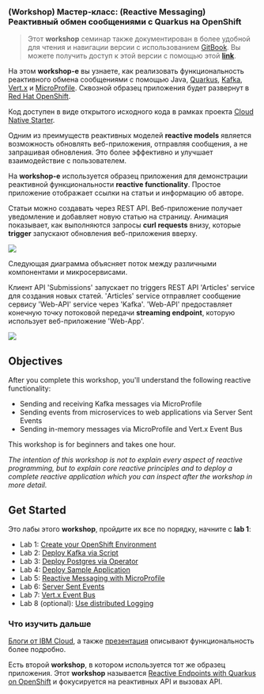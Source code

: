### (Workshop) Мастер-класс: (Reactive Messaging) Реактивный обмен сообщениями с Quarkus на OpenShift

> Этот **workshop** семинар  также документирован в более удобной для чтения и навигации версии с использованием [GitBook](https://www.gitbook.com). Вы можете получить доступ к этой версии с помощью этой **[link](https://ibm-developer.gitbook.io/reactive-messaging-with-quarkus-on-openshift/)**.

На этом **workshop-e** вы узнаете, как реализовать функциональность реактивного обмена сообщениями с помощью Java, [Quarkus](https://quarkus.io/), [Kafka](https://kafka.apache.org/), [Vert.x](https://vertx.io/) и [MicroProfile](https://microprofile.io/). Сквозной образец приложения будет развернут в  [Red Hat OpenShift](https://www.openshift.com/).

Код доступен в виде открытого исходного кода в рамках проекта [Cloud Native Starter](https://github.com/IBM/cloud-native-starter/tree/master/reactive).

Одним из преимуществ реактивных моделей **reactive models** является возможность обновлять веб-приложения, отправляя сообщения, а не запрашивая обновления. Это более эффективно и улучшает взаимодействие с пользователем.

На **workshop-e** используется образец приложения для демонстрации реактивной функциональности **reactive functionality**. Простое приложение отображает ссылки на статьи и информацию об авторе.

Статьи можно создавать через REST API. Веб-приложение получает уведомление и добавляет новую статью на страницу. 
Анимация показывает, как выполняются запросы **curl requests** внизу, которые **trigger** запускают обновления веб-приложения вверху.

<kbd><img src="images/demo-1-video-small.gif" /></kbd>

Следующая диаграмма объясняет поток между различными компонентами и микросервисами.

Клиент API 'Submissions' запускает по triggers REST API 'Articles' service для создания новых статей. 
'Articles' service отправляет сообщение сервису 'Web-API' service через 'Kafka'. 
'Web-API' предоставляет конечную точку потоковой передачи **streaming endpoint**, которую использует веб-приложение 'Web-App'.

<kbd><img src="images/demo-1-small.png" /></kbd>

## Objectives

After you complete this workshop, you'll understand the following reactive functionality:
* Sending and receiving Kafka messages via MicroProfile
* Sending events from microservices to web applications via Server Sent Events
* Sending in-memory messages via MicroProfile and Vert.x Event Bus

This workshop is for beginners and takes one hour.

*The intention of this workshop is not to explain every aspect of reactive programming, but to explain core reactive principles and to deploy a complete reactive application which you can inspect after the workshop in more detail.*

## Get Started

Это лабы этого **workshop**, пройдите их все по порядку, начните с **lab 1**:

* Lab 1: [Create your OpenShift Environment](labs/lab1.md)
* Lab 2: [Deploy Kafka via Script](labs/lab2.md)
* Lab 3: [Deploy Postgres via Operator](labs/lab3.md)
* Lab 4: [Deploy Sample Application](labs/lab4.md)
* Lab 5: [Reactive Messaging with MicroProfile](labs/lab5.md)
* Lab 6: [Server Sent Events](labs/lab6.md)
* Lab 7: [Vert.x Event Bus](labs/lab7.md)
* Lab 8 (optional): [Use distributed Logging](labs/lab8.md)

### Что изучить дальше

[Блоги от IBM Cloud](https://github.com/IBM/cloud-native-starter/tree/master/reactive#blogs), а также [презентация](images/ReactiveMicroservices.pdf) описывают функциональность более подробно.

Есть второй **workshop**, в котором используется тот же образец приложения. Этот **workshop** называется  [Reactive Endpoints with Quarkus on OpenShift](https://ibm-developer.gitbook.io/reactive-endpoints-with-quarkus-on-openshift/) и фокусируется на реактивных API и вызовах API.
